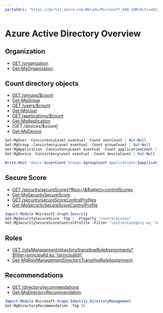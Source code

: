 ```yaml
---
portalUri: "https://portal.azure.com/#blade/Microsoft_AAD_IAM/ActiveDirectoryMenuBlade/Overview"
---
```

# Azure Active Directory Overview

## Organization

* [GET /organization](https://docs.microsoft.com/graph/api/organization-get)
* [Get-MgOrganization](https://docs.microsoft.com/powershell/module/microsoft.graph.identity.directorymanagement/get-mgorganization)

## Count directory objects

* [GET /groups/$count](https://docs.microsoft.com/en-au/graph/api/group-list?view=graph-rest-beta&tabs=http)
* [Get-MgGroup](https://docs.microsoft.com/en-au/powershell/module/microsoft.graph.groups/get-mggroup?view=graph-powershell-beta)
* [GET /users/$count](https://docs.microsoft.com/en-au/graph/api/user-list?view=graph-rest-beta&tabs=http)
* [Get-MgUser](https://docs.microsoft.com/en-au/powershell/module/microsoft.graph.users/get-mguser?view=graph-powershell-beta)
* [GET /applications/$count](https://docs.microsoft.com/en-au/graph/api/application-list?view=graph-rest-beta&tabs=http)
* [Get-MgApplication](https://docs.microsoft.com/en-au/powershell/module/microsoft.graph.applications/get-mgapplication?view=graph-powershell-beta)
* [GET /devices/$count]
* [Get-MgDevice](https://docs.microsoft.com/en-au/powershell/module/microsoft.graph.identity.directorymanagement/get-mgdevice?view=graph-powershell-beta)

```powershell
Get-MgUser -ConsistencyLevel eventual -Count userCount | Out-Null
Get-MgGroup -ConsistencyLevel eventual -Count groupCount | Out-Null
Get-MgApplication -ConsistencyLevel eventual -Count applicationCount | Out-Null
Get-MgDevice -ConsistencyLevel eventual -Count deviceCount | Out-Null

Write-Host "Users:$userCount Groups:$groupCount Applications:$applicationCount Devices:$deviceCount"
```

## Secure Score

* [GET /security/secureScores?$top=1&$select=controlScores]()
* [Get-MgSecuritySecureScore]()
* [GET /security/secureScoreControlProfiles](https://docs.microsoft.com/graph/api/security-list-securescorecontrolprofiles)
* [Get-MgSecuritySecureScoreControlProfile](https://docs.microsoft.com/powershell/module/microsoft.graph.security/get-mgsecuritysecurescorecontrolprofile)

```powershell
Import-Module Microsoft.Graph.Security
Get-MgSecuritySecureScore -Top 1 -Property "controlScores" 
Get-MgSecuritySecureScoreControlProfile -Filter "controlCategory eq 'Identity'" -Top 999 -Property "id,maxScore,deprecated" 
```

## Roles

* [GET /roleManagement/directory/transitiveRoleAssignments?$filter=principalId eq '{principalId}'](https://docs.microsoft.com/en-us/graph/api/rbacapplication-list-transitiveroleassignments?view=graph-rest-beta&tabs=http)
* [Get-MgRoleManagementDirectoryTransitiveRoleAssignment](https://docs.microsoft.com/en-au/powershell/module/microsoft.graph.devicemanagement.enrolment/get-mgrolemanagementdirectorytransitiveroleassignment?view=graph-powershell-beta)

## Recommendations

* [GET /directory/recommendations]()
* [Get-MgDirectoryRecommendation](https://docs.microsoft.com/en-au/powershell/module/microsoft.graph.identity.directorymanagement/get-mgdirectoryrecommendation?view=graph-powershell-beta)

```powershell
Import-Module Microsoft.Graph.Identity.DirectoryManagement
Get-MgDirectoryRecommendation -Top 50 
```
